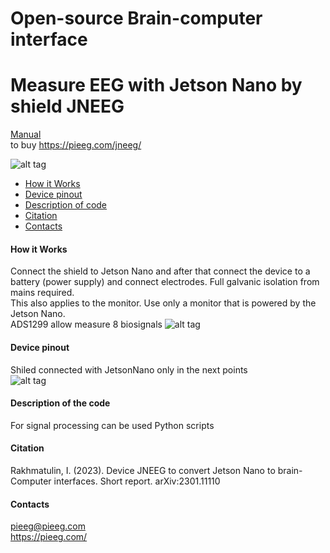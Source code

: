 # Open-source Brain-computer interface 
# Measure EEG with Jetson Nano by shield JNEEG 
[Manual](https://colab.research.google.com/drive/1xW6fwzVdLH83zHoorjeWai6SdZoOanfA#scrollTo=LeGmBysa4tRo)  
to buy  https://pieeg.com/jneeg/  

![alt tag](https://github.com/Ildaron/JetsonNanowithRaspberryPI/blob/master/Supplementary%20files/shield%20jetson.JPG "general view")​

-  [How it Works](https://github.com/Ildaron/EEGwithRaspberryPI/blob/master/README.md#how-it-works)  
-  [Device pinout](https://github.com/Ildaron/EEGwithRaspberryPI/blob/master/README.md#device-pinout)   
-  [Description of code](https://github.com/Ildaron/EEGwithRaspberryPI/blob/master/README.md#description-of-code)        
-  [Citation](https://github.com/Ildaron/EEGwithRaspberryPI/blob/master/README.md#citation)   
-  [Contacts](https://github.com/Ildaron/ironbci/blob/master/README.md#8-contacts)  

#### How it Works  
Connect the shield to Jetson Nano and after that connect the device to a battery (power supply) and connect electrodes.
Full galvanic isolation from mains required.  
This also applies to the monitor. Use only a monitor that is powered by the Jetson Nano.  
ADS1299 allow measure 8 biosignals
![alt tag](https://github.com/pieeg-club/EEG-with-JetsonNano/blob/master/Supplementary%20files/jneeg1.jpg "connect")


#### Device pinout  
Shiled connected with JetsonNano only in the next points   
![alt tag](https://github.com/pieeg-club/EEG-with-JetsonNano/blob/master/Supplementary%20files/jneeg.jpeg "pins")
  
#### Description of the code  
For signal processing can be used Python scripts
#### Citation  
Rakhmatulin, I. (2023). Device JNEEG to convert Jetson Nano to brain-Computer interfaces. Short report. arXiv:2301.11110  
#### Contacts  
pieeg@pieeg.com  
https://pieeg.com/
